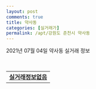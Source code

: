 ```yaml
---
layout: post
comments: true
title: 약사동
categories: [실거래가]
permalink: /apt/강원도 춘천시 약사동
---
```


2021년 07월 04일 약사동 실거래 정보

<script type="text/javascript">
  google.charts.load('current', {'packages':['corechart']});
  google.charts.setOnLoadCallback(drawChart);

  function drawChart() {
    var data = google.visualization.arrayToDataTable([['거래일', '매매', '전월세', '전매'], ['20-07', 0, 0, 14], ['20-08', 0, 0, 8], ['20-09', 0, 0, 11], ['20-10', 0, 0, 15], ['20-11', 0, 0, 17], ['20-12', 0, 0, 18], ['21-01', 0, 0, 30], ['21-02', 0, 0, 14], ['21-03', 0, 0, 17], ['21-04', 0, 0, 25], ['21-05', 0, 0, 17], ['21-06', 0, 0, 2]]);

    var options = {
      title: '최근 유형별 거래량 추이',
      legend: { position: 'bottom' }
    };

    var chart = new google.visualization.LineChart(document.getElementById('columnchart_material'));
    chart.draw(data, (options));
  }
</script>

<div id="columnchart_material" style="width: 95%; margin-left: -35px; display: block"></div>
<br>
<table>
  <tr>
    <td colspan="4" style="font-weight: bold;"><a href="https://search.naver.com/search.naver?query=약사동 실거래정보없음">실거래정보없음</a></td>
  </tr>
    
</table>
    